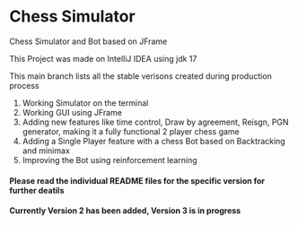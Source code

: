 # Chess Simulator
Chess Simulator and Bot based on JFrame

This Project was made on IntelliJ IDEA using jdk 17

This main branch lists all the stable verisons created during production process
1) Working Simulator on the terminal
2) Working GUI using JFrame
3) Adding new features like time control, Draw by agreement, Reisgn, PGN generator, making it a fully functional 2 player chess game
4) Adding a Single Player feature with a chess Bot based on Backtracking and minimax
5) Improving the Bot using reinforcement learning
#### Please read the individual README files for the specific version for further deatils

#### Currently Version 2 has been added, Version 3 is in progress
